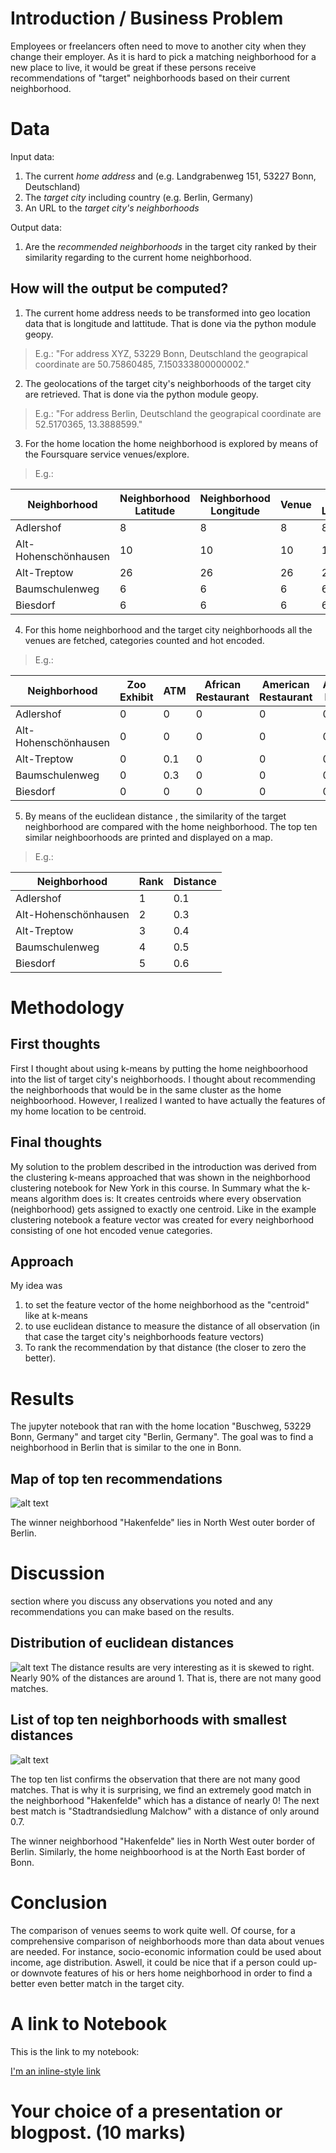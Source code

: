 # Introduction / Business Problem
Employees or freelancers often need to move to another city when they change their employer. 
As it is hard to pick a matching neighborhood for a new place to live, 
it would be great if these persons receive recommendations of "target" neighborhoods based on their current neighborhood.

# Data
Input data:
1. The current *home address* and (e.g. Landgrabenweg 151, 53227 Bonn, Deutschland)
2. The *target city* including country  (e.g. Berlin, Germany)
3. An URL to the *target city's neighborhoods*

Output data:
1. Are the *recommended neighborhoods* in the target city ranked by their similarity regarding to the current home neighborhood.

## How will the output be computed?
1. The current home address needs to be transformed into geo location data that is longitude and lattitude. That is done via the python module geopy.
> E.g.: "For address XYZ, 53229 Bonn, Deutschland the geograpical coordinate are 50.75860485, 7.150333800000002."
2. The geolocations of the target city's neighborhoods of the target city are retrieved. That is done via the python module geopy.
> E.g.: "For address Berlin, Deutschland the geograpical coordinate are 52.5170365, 13.3888599."
3. For the home location the home neighborhood is explored by means of the Foursquare service venues/explore.
> E.g.:  


| Neighborhood | Neighborhood  Latitude | Neighborhood Longitude |	Venue |	Venue Latitude |	Venue Longitude 	|Venue Category |
| --- | --- | --- | --- | --- |--- |--- |
| Adlershof |	8 |	8 |	8 	|8 |	8 	|8|
|Alt-Hohenschönhausen| 	10| 	10| 	10| 	10| 	10| 	10|
|Alt-Treptow| 	26| 	26| 	26| 	26| 	26| 	26|
|Baumschulenweg| 	6| 	6| 	6| 	6| 	6| 	6|
|Biesdorf| 	6| 	6| 	6| 	6| 	6| 	6|

4. For this home neighborhood and the target city neighborhoods all the venues are fetched, categories counted and hot encoded.
> E.g.: 

| Neighborhood | Zoo Exhibit | ATM |	African Restaurant |	American Restaurant |	Argentinian Restaurant  	| Art Gallery|
| --- | --- | --- | --- | --- |--- |--- |
| Adlershof |	0 |	0|	0 	|0 |	0	|0|
|Alt-Hohenschönhausen| 	0| 	0| 	0| 	0| 	0| 	0|
|Alt-Treptow| 	0| 	0.1| 	0| 	0| 	0| 	0.7|
|Baumschulenweg| 	0| 	0.3| 	0| 	0| 	0| 	0|
|Biesdorf| 	0| 	0| 	0| 	0| 	0| 	0|


5. By means of the euclidean distance , the similarity of the target neighborhood are compared with the home neighborhood. The top ten similar neighboorhoods are printed and displayed on a map.

> E.g.: 

| Neighborhood | Rank | Distance |
| --- | --- | --- | 
| Adlershof |	1 |	0.1|
|Alt-Hohenschönhausen| 	2| 	0.3|
|Alt-Treptow| 	3| 	0.4|
|Baumschulenweg| 	4| 	0.5|
|Biesdorf| 	5| 	0.6|


# Methodology 
## First thoughts
First I thought about using k-means by putting the home neighboorhood into the list of target city's neighborhoods. I thought about recommending the neighborhoods that would be in the same cluster as the home neighboorhood. However, I realized I wanted to have actually the features of my home location to be centroid. 
## Final thoughts
My solution to the problem described in the introduction was derived from the clustering k-means approached that was shown in the neighborhood clustering notebook for New York in this course. 
In Summary what the k-means algorithm does is: It creates centroids where every observation (neighborhood) gets assigned to exactly one centroid.
Like in the example clustering notebook a feature vector was created for every neighborhood consisting of one hot encoded venue categories.
## Approach
My idea was 
1. to set the feature vector of the home neighborhood as the "centroid" like at k-means
2. to use euclidean distance to measure the distance of all observation (in that case the target city's neighborhoods feature vectors)
3. To rank the recommendation by that distance (the closer to zero the better).


# Results 
The jupyter notebook that ran with the home location "Buschweg, 53229 Bonn, Germany" and target city "Berlin, Germany". The goal was to find a neighborhood in Berlin that is similar to the one in Bonn.

## Map of top ten recommendations
![alt text](https://github.com/rainerenglisch/IBM-Applied-Data-Science-Capstone/raw/master/top_ten_recommended_neighboorhoods_map2.png "List of smallest distances to home neighborhood feature vector")

The winner neighborhood "Hakenfelde" lies in North West outer border of Berlin. 

# Discussion 
section where you discuss any observations you noted and any recommendations you can make based on the results.


## Distribution of euclidean distances 
![alt text](https://github.com/rainerenglisch/IBM-Applied-Data-Science-Capstone/raw/master/distribution_distances.png "Distribution of distances")
The distance results are very interesting as it is skewed to right. Nearly 90% of the distances are around 1. That is, there are not many good matches.

## List of top ten neighborhoods with smallest distances
![alt text](https://github.com/rainerenglisch/IBM-Applied-Data-Science-Capstone/raw/master/top_ten_recommended_neighboorhoods_list.png "List of smallest distances to home neighborhood feature vector")

The top ten list confirms the observation that there are not many good matches. That is why it is surprising, we find an extremely good match in the neighborhood "Hakenfelde" which has a distance of nearly 0! The next best match is "Stadtrandsiedlung Malchow" with a distance of only around 0.7.

The winner neighborhood "Hakenfelde" lies in North West outer border of Berlin. Similarly, the home neighboorhood is at the North East border of Bonn.

# Conclusion 
The comparison of venues seems to work quite well. Of course, for a comprehensive comparison of neighborhoods more than data about venues are needed. For instance, socio-economic information could be used about income, age distribution. Aswell, it could be nice that if a person could up- or downvote features of his or hers home neighborhood in order to find a better even better match in the target city.

# A link to Notebook 
This is the link to my notebook:

[I'm an inline-style link](https://github.com/rainerenglisch/IBM-Applied-Data-Science-Capstone/blob/master/my_capstone.ipynb)




# Your choice of a presentation or blogpost. (10 marks)
